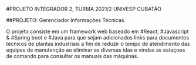 #PROJETO INTEGRADOR 2, TURMA 2021/2 UNIVESP CUBATÃO

##PROJETO: Gerenciador Informações Técnicas.

O projeto consiste em um framework web baseado em #React, #Javascript & #Spring boot e #Java para que sejam adicionados
links para documentos técnicos de plantas industriais a fim de reduzir o tempo de atendimento das equipes de manutenção ao eliminar as diversas idas e vindas as estaçoes de comando para consultar os manuais das máquinas.
 
